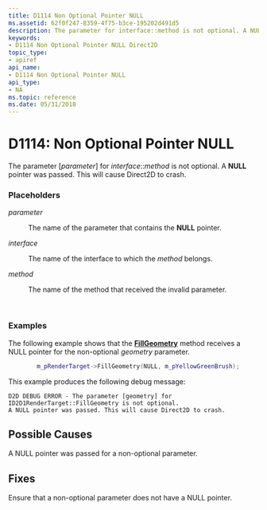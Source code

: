 ```yaml
---
title: D1114 Non Optional Pointer NULL
ms.assetid: 62f0f247-8359-4f75-b3ce-195202d491d5
description: The parameter for interface::method is not optional. A NULL pointer was passed. This will cause Direct2D to crash.
keywords:
- D1114 Non Optional Pointer NULL Direct2D
topic_type:
- apiref
api_name:
- D1114 Non Optional Pointer NULL
api_type:
- NA
ms.topic: reference
ms.date: 05/31/2018
---
```


# D1114: Non Optional Pointer NULL

The parameter \[*parameter*\] for *interface*::*method* is not optional. A **NULL** pointer was passed. This will cause Direct2D to crash.

### Placeholders

<dl> <dt>

<span id="parameter"></span><span id="PARAMETER"></span>*parameter*
</dt> <dd>

The name of the parameter that contains the **NULL** pointer.

</dd> <dt>

<span id="interface"></span><span id="INTERFACE"></span>*interface*
</dt> <dd>

The name of the interface to which the *method* belongs.

</dd> <dt>

<span id="method"></span><span id="METHOD"></span>*method*
</dt> <dd>

The name of the method that received the invalid parameter.

</dd> </dl> 




 

### Examples

The following example shows that the [**FillGeometry**](/windows/win32/api/d2d1/nf-d2d1-id2d1rendertarget-fillgeometry) method receives a NULL pointer for the non-optional *geometry* parameter.


```C++
        m_pRenderTarget->FillGeometry(NULL, m_pYellowGreenBrush);
```



This example produces the following debug message:

``` syntax
D2D DEBUG ERROR - The parameter [geometry] for ID2D1RenderTarget::FillGeometry is not optional. 
A NULL pointer was passed. This will cause Direct2D to crash.
```

## Possible Causes

A NULL pointer was passed for a non-optional parameter.

## Fixes

Ensure that a non-optional parameter does not have a NULL pointer.

 

 

